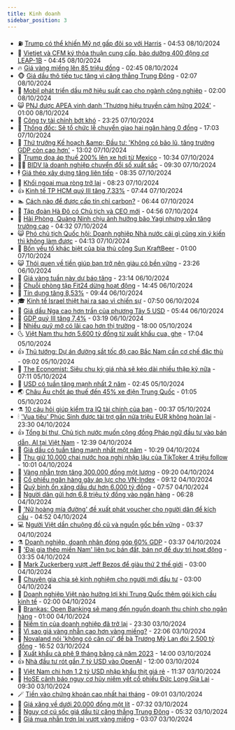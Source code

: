 ```yaml
---
title: Kinh doanh
sidebar_position: 3
---
```


<!-- vnexpress-kinh-doanh:START -->
- ⛽️ [Trump có thể khiến Mỹ nợ gấp đôi so với Harris](https://vnexpress.net/trump-co-the-khien-my-no-gap-doi-so-voi-harris-4801507.html) - 04:53 08/10/2024
- 🐲 [Vietjet và CFM ký thỏa thuận cung cấp, bảo dưỡng 400 động cơ LEAP-1B](https://vnexpress.net/vietjet-va-cfm-ky-thoa-thuan-cung-cap-bao-duong-400-dong-co-leap-1b-4801567.html) - 04:45 08/10/2024
- 🔥 [Giá vàng miếng lên 85 triệu đồng](https://vnexpress.net/gia-vang-mieng-len-85-trieu-dong-4801425.html) - 02:45 08/10/2024
- 🐵 [Giá dầu thô tiếp tục tăng vì căng thẳng Trung Đông](https://vnexpress.net/gia-dau-tho-tiep-tuc-tang-vi-cang-thang-trung-dong-4801419.html) - 02:07 08/10/2024
- 🦅 [Mobil phát triển dầu mỡ hiệu suất cao cho ngành công nghiệp](https://vnexpress.net/mobil-phat-trien-dau-mo-hieu-suat-cao-cho-nganh-cong-nghiep-4800336.html) - 02:00 08/10/2024
- 😺 [PNJ được APEA vinh danh &#39;Thương hiệu truyền cảm hứng 2024&#39;](https://vnexpress.net/pnj-duoc-apea-vinh-danh-thuong-hieu-truyen-cam-hung-2024-4801303.html) - 01:00 08/10/2024
- 🤩 [Công ty tài chính bớt khó](https://vnexpress.net/cho-vay-tieu-dung-thoat-day-4800512.html) - 23:25 07/10/2024
- 🌮 [Thống đốc: Sẽ tổ chức lễ chuyển giao hai ngân hàng 0 đồng](https://vnexpress.net/se-to-chuc-le-chuyen-giao-hai-ngan-hang-0-dong-4801353.html) - 17:03 07/10/2024
- 🧰 [Thứ trưởng Kế hoạch &amp;amp; Đầu tư: &#39;Không có bão lũ, tăng trưởng GDP còn cao hơn&#39;](https://vnexpress.net/thu-truong-ke-hoach-dau-tu-khong-co-bao-lu-tang-truong-gdp-con-cao-hon-4801328.html) - 13:02 07/10/2024
- 🤔 [Trump dọa áp thuế 200% lên xe hơi từ Mexico](https://vnexpress.net/trump-doa-ap-thue-200-len-xe-hoi-tu-mexico-4801230.html) - 10:34 07/10/2024
- 🧑‍💻 [BIDV là doanh nghiệp chuyển đổi số xuất sắc](https://vnexpress.net/bidv-la-doanh-nghiep-chuyen-doi-so-xuat-sac-4801218.html) - 09:30 07/10/2024
- 🕴 [Giá thép xây dựng tăng liên tiếp](https://vnexpress.net/gia-thep-hom-nay-gia-thep-xay-dung-ruc-rich-tang-4801202.html) - 08:35 07/10/2024
- 🦩 [Khối ngoại mua ròng trở lại](https://vnexpress.net/khoi-ngoai-mua-rong-tro-lai-4801118.html) - 08:23 07/10/2024
- 👍 [Kinh tế TP HCM quý III tăng 7,33%](https://vnexpress.net/kinh-te-tp-hcm-quy-iii-tang-7-33-4801062.html) - 07:44 07/10/2024
- 🏊 [Cách nào để được cấp tín chỉ carbon?](https://vnexpress.net/cach-nao-de-duoc-cap-tin-chi-carbon-4797397.html) - 06:44 07/10/2024
- 🤡 [Tập đoàn Hà Đô có Chủ tịch và CEO mới](https://vnexpress.net/tap-doan-ha-do-co-chu-tich-va-ceo-moi-4801097.html) - 04:56 07/10/2024
- 👀 [Hải Phòng, Quảng Ninh chịu ảnh hưởng bão Yagi nhưng vẫn tăng trưởng cao](https://vnexpress.net/hai-phong-quang-ninh-chiu-anh-huong-bao-yagi-nhung-van-tang-truong-cao-4801077.html) - 04:32 07/10/2024
- 😺 [Phó chủ tịch Quốc hội: Doanh nghiệp Nhà nước cái gì cũng xin ý kiến thì không làm được](https://vnexpress.net/pho-chu-tich-quoc-hoi-doanh-nghiep-nha-nuoc-cai-gi-cung-xin-y-kien-thi-khong-lam-duoc-4801034.html) - 04:13 07/10/2024
- 🦣 [Bốn yếu tố khác biệt của bia thủ công Sun KraftBeer](https://vnexpress.net/bon-yeu-to-khac-biet-cua-bia-thu-cong-sun-kraftbeer-4800410.html) - 01:00 07/10/2024
- 😺 [Thói quen về tiền giúp bạn trở nên giàu có bền vững](https://vnexpress.net/thoi-quen-de-tro-nen-giau-co-ben-vung-4800780.html) - 23:26 06/10/2024
- 💼 [Giá vàng tuần này dự báo tăng](https://vnexpress.net/gia-vang-tuan-nay-du-bao-tang-4800849.html) - 23:14 06/10/2024
- 🤗 [Chuỗi phòng tập Fit24 dừng hoạt động](https://vnexpress.net/chuoi-phong-tap-fit24-dung-hoat-dong-4800831.html) - 14:45 06/10/2024
- 👀 [Tín dụng tăng 8,53%](https://vnexpress.net/tin-dung-tang-vot-len-8-53-4800825.html) - 09:44 06/10/2024
- 🎓 [Kinh tế Israel thiệt hại ra sao vì chiến sự](https://vnexpress.net/kinh-te-israel-thiet-hai-ra-sao-vi-chien-su-4800801.html) - 07:50 06/10/2024
- 🗽 [Giá dầu Nga cao hơn trần của phương Tây 5 USD](https://vnexpress.net/gia-dau-nga-cao-hon-tran-cua-phuong-tay-5-usd-4800753.html) - 05:44 06/10/2024
- 🚀 [GDP quý III tăng 7,4%](https://vnexpress.net/gdp-quy-iii-tang-7-4-4800759.html) - 03:19 06/10/2024
- 🤗 [Nhiều quỹ mở có lãi cao hơn thị trường](https://vnexpress.net/quy-mo-nao-lai-cao-tren-thi-truong-chung-khoan-4800531.html) - 18:00 05/10/2024
- 🌜 [Việt Nam thu hơn 5.600 tỷ đồng từ xuất khẩu cua, ghẹ](https://vnexpress.net/viet-nam-thu-hon-5-600-ty-dong-tu-xuat-khau-cua-ghe-4800616.html) - 17:04 05/10/2024
- 👍 [Thủ tướng: Dự án đường sắt tốc độ cao Bắc Nam cần cơ chế đặc thù](https://vnexpress.net/thu-tuong-du-an-duong-sat-toc-do-cao-bac-nam-can-co-che-dac-thu-4800613.html) - 09:02 05/10/2024
- 🤖 [The Economist: Siêu chu kỳ giá nhà sẽ kéo dài nhiều thập kỷ nữa](https://vnexpress.net/the-economist-sieu-chu-ky-gia-nha-se-keo-dai-nhieu-thap-ky-nua-4800299.html) - 07:11 05/10/2024
- 🫣 [USD có tuần tăng mạnh nhất 2 năm](https://vnexpress.net/usd-co-tuan-tang-manh-nhat-2-nam-4800454.html) - 02:45 05/10/2024
- 🌏 [Châu Âu chốt áp thuế đến 45% xe điện Trung Quốc](https://vnexpress.net/chau-au-chot-ap-thue-den-45-xe-dien-trung-quoc-4800439.html) - 01:05 05/10/2024
- ⚗️ [10 câu hỏi giúp kiểm tra IQ tài chính của bạn](https://vnexpress.net/10-cau-hoi-giup-kiem-tra-iq-tai-chinh-cua-ban-4799632.html) - 00:37 05/10/2024
- 🕯 [&#39;Vua tiêu&#39; Phúc Sinh được tài trợ gần nửa triệu EUR không hoàn lại](https://vnexpress.net/vua-tieu-phuc-sinh-duoc-tai-tro-gan-nua-trieu-eur-khong-hoan-lai-4800227.html) - 23:30 04/10/2024
- 👍 [Tổng bí thư, Chủ tịch nước muốn cộng đồng Pháp ngữ đầu tư vào bán dẫn, AI tại Việt Nam](https://vnexpress.net/tong-bi-thu-chu-tich-nuoc-muon-cong-dong-phap-ngu-dau-tu-vao-ban-dan-ai-tai-viet-nam-4800391.html) - 12:39 04/10/2024
- 🤠 [Giá dầu có tuần tăng mạnh nhất một năm](https://vnexpress.net/gia-dau-co-tuan-tang-manh-nhat-mot-nam-4800345.html) - 10:29 04/10/2024
- 🌊 [Thu giữ 10.000 chai nước hoa nghi nhập lậu của TikToker 4 triệu follow](https://vnexpress.net/thu-giu-10-000-chai-nuoc-hoa-nghi-nhap-lau-cua-tiktoker-4-trieu-follow-4800212.html) - 10:01 04/10/2024
- 🌈 [Vàng nhẫn trơn tăng 300.000 đồng một lượng](https://vnexpress.net/vang-nhan-tron-tang-them-vai-tram-ngan-mot-luong-4800296.html) - 09:20 04/10/2024
- 🥳 [Cổ phiếu ngân hàng gây áp lực cho VN-Index](https://vnexpress.net/chung-khoan-hom-nay-4-10-co-phieu-ngan-hang-gay-ap-luc-cho-vn-index-4800318.html) - 09:12 04/10/2024
- 🐻 [Quỹ bình ổn xăng dầu dư hơn 6.000 tỷ đồng](https://vnexpress.net/quy-binh-on-xang-dau-du-hon-6-000-ty-dong-4800198.html) - 07:57 04/10/2024
- 💫 [Người dân gửi hơn 6,8 triệu tỷ đồng vào ngân hàng](https://vnexpress.net/nguoi-dan-gui-ky-luc-hon-6-8-trieu-ty-dong-vao-ngan-hang-4800204.html) - 06:28 04/10/2024
- 🤩 [&#39;Nữ hoàng mía đường&#39; đề xuất phát voucher cho người dân để kích cầu](https://vnexpress.net/nu-hoang-mia-duong-de-xuat-phat-voucher-cho-nguoi-dan-de-kich-cau-4800173.html) - 04:52 04/10/2024
- 💻 [Người Việt dần chuộng đồ cũ và nguồn gốc bền vững](https://vnexpress.net/nguoi-viet-dan-chuong-do-cu-va-nguon-goc-ben-vung-4799553.html) - 03:37 04/10/2024
- ⚗️ [Doanh nghiệp, doanh nhân đóng góp 60% GDP](https://vnexpress.net/doanh-nghiep-doanh-nhan-dong-gop-60-gdp-4800109.html) - 03:37 04/10/2024
- 🌈 [&#39;Đại gia thép miền Nam&#39; liên tục bán đất, bán nợ để duy trì hoạt động](https://vnexpress.net/dai-gia-thep-mien-nam-lien-tuc-ban-dat-ban-no-de-duy-tri-hoat-dong-4800077.html) - 03:35 04/10/2024
- 🌝 [Mark Zuckerberg vượt Jeff Bezos để giàu thứ 2 thế giới](https://vnexpress.net/mark-zuckerberg-vuot-jeff-bezos-de-giau-thu-2-the-gioi-4800050.html) - 03:00 04/10/2024
- 🥸 [Chuyên gia chia sẻ kinh nghiệm cho người mới đầu tư](https://vnexpress.net/chuyen-gia-chia-se-kinh-nghiem-cho-nguoi-moi-dau-tu-4799521.html) - 03:00 04/10/2024
- 🦆 [Doanh nghiệp Việt nào hưởng lợi khi Trung Quốc thêm gói kích cầu kinh tế](https://vnexpress.net/doanh-nghiep-viet-nao-huong-loi-khi-trung-quoc-them-goi-kich-cau-kinh-te-4799004.html) - 02:00 04/10/2024
- 🌋 [Brankas: Open Banking sẽ mang đến nguồn doanh thu chính cho ngân hàng](https://vnexpress.net/brankas-open-banking-se-mang-den-nguon-doanh-thu-chinh-cho-ngan-hang-4798641.html) - 01:00 04/10/2024
- 🦍 [Niềm tin của doanh nghiệp đã trở lại](https://vnexpress.net/niem-tin-cua-doanh-nghiep-da-tro-lai-4799978.html) - 23:30 03/10/2024
- 🤔 [Vì sao giá vàng nhẫn cao hơn vàng miếng?](https://vnexpress.net/nghich-ly-gia-vang-nhan-cao-hon-vang-mieng-4798736.html) - 22:06 03/10/2024
- 🧰 [Novaland nói &#39;không có căn cứ&#39; để bà Trương Mỹ Lan đòi 2.500 tỷ đồng](https://vnexpress.net/novaland-noi-khong-co-can-cu-de-ba-truong-my-lan-doi-2-500-ty-dong-4800005.html) - 16:52 03/10/2024
- 🌝 [Xuất khẩu cà phê 9 tháng bằng cả năm 2023](https://vnexpress.net/xuat-khau-ca-phe-9-thang-bang-ca-nam-2023-4799840.html) - 14:00 03/10/2024
- 👍 [Nhà đầu tư rót gần 7 tỷ USD vào OpenAI](https://vnexpress.net/nha-dau-tu-rot-gan-7-ty-usd-vao-openai-4799855.html) - 12:00 03/10/2024
- 🗽 [Việt Nam chi hơn 1,2 tỷ USD nhập khẩu thịt giá rẻ](https://vnexpress.net/viet-nam-chi-hon-1-2-ty-usd-nhap-khau-thit-gia-re-4799919.html) - 11:37 03/10/2024
- 🐎 [HoSE cảnh báo nguy cơ hủy niêm yết cổ phiếu Đức Long Gia Lai](https://vnexpress.net/hose-canh-bao-nguy-co-huy-niem-yet-co-phieu-duc-long-gia-lai-4799895.html) - 09:30 03/10/2024
- 🪄 [Tiền vào chứng khoán cao nhất hai tháng](https://vnexpress.net/chung-khoan-hom-nay-3-10-tien-vao-chung-khoan-cao-nhat-hai-thang-4799903.html) - 09:01 03/10/2024
- 🎊 [Giá xăng về dưới 20.000 đồng một lít](https://vnexpress.net/gia-xang-moi-nhat-hom-nay-3-10-4799803.html) - 07:32 03/10/2024
- 🗽 [Nguy cơ cú sốc giá dầu từ căng thẳng Trung Đông](https://vnexpress.net/nguy-co-cu-soc-gia-dau-tu-cang-thang-trung-dong-4799675.html) - 05:32 03/10/2024
- 🦩 [Giá mua nhẫn trơn lại vượt vàng miếng](https://vnexpress.net/gia-vang-nhan-tron-len-lai-83-trieu-dong-4799671.html) - 03:07 03/10/2024<!-- vnexpress-kinh-doanh:END -->

